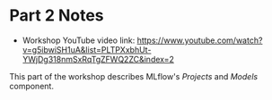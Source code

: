 # Part 2 Notes

- Workshop YouTube video link:
    https://www.youtube.com/watch?v=g5ibwiSH1uA&list=PLTPXxbhUt-YWjDg318nmSxRqTgZFWQ2ZC&index=2


This part of the workshop describes MLflow's _Projects_ and _Models_ component.

